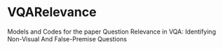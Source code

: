 # VQARelevance
Models and Codes for the paper Question Relevance in VQA: Identifying Non-Visual And False-Premise Questions
